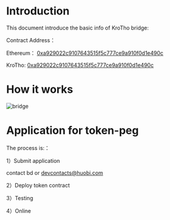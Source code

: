# Introduction
This document introduce the basic info of KroTho bridge:

Contract Address：

Ethereum： [0xa929022c9107643515f5c777ce9a910f0d1e490c](https://etherscan.io/address/0xa929022c9107643515f5c777ce9a910f0d1e490c)

KroTho: [0xa929022c9107643515f5c777ce9a910f0d1e490c](https://KroThoinfo.com/address/0xa929022c9107643515f5c777ce9a910f0d1e490c)

# How it works

![bridge](../images/bridge.png)

# Application for token-peg

The process is:：

1）Submit application

contact bd or <devcontacts@huobi.com>

2）Deploy token contract

3）Testing

4）Online